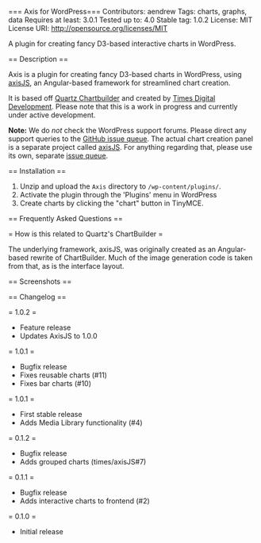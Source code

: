 === Axis for WordPress===
Contributors: aendrew
Tags: charts, graphs, data
Requires at least: 3.0.1
Tested up to: 4.0
Stable tag: 1.0.2
License: MIT
License URI: http://opensource.org/licenses/MIT

A plugin for creating fancy D3-based interactive charts in WordPress.

== Description ==

Axis is a plugin for creating fancy D3-based charts in WordPress, using [axisJS](http://github.com/times/axisJS),
an Angular-based framework for streamlined chart creation.

It is based off [Quartz Chartbuilder](http://www.github.com/Quartz/Chartbuilder) and created by
[Times Digital Development](http://timesdigitaldevelopment.tumblr.com). Please note that this
is a work in progress and currently under active development.

**Note:** We do *not* check the WordPress support forums. Please direct any support
queries to the [GitHub issue queue](https://github.com/times/Axis/issues).
The actual chart creation panel is a separate project called [axisJS](http://github.com/times/axisJS).
For anything regarding that, please use its own, separate [issue queue](http://github.com/times/axisJS/issues).

== Installation ==

1. Unzip and upload the `Axis` directory to `/wp-content/plugins/`.
1. Activate the plugin through the 'Plugins' menu in WordPress
1. Create charts by clicking the "chart" button in TinyMCE.

== Frequently Asked Questions ==

= How is this related to Quartz's ChartBuilder =

The underlying framework, axisJS, was originally created as an Angular-based
rewrite of ChartBuilder. Much of the image generation code is taken from that,
as is the interface layout.

== Screenshots ==

== Changelog ==

= 1.0.2 =
* Feature release
* Updates AxisJS to 1.0.0

= 1.0.1 =
* Bugfix release
* Fixes reusable charts (#11)
* Fixes bar charts (#10)

= 1.0.1 =
* First stable release
* Adds Media Library functionality (#4)

= 0.1.2 =
* Bugfix release
* Adds grouped charts (times/axisJS#7)

= 0.1.1 =
* Bugfix release
* Adds interactive charts to frontend (#2)

= 0.1.0 =
* Initial release

